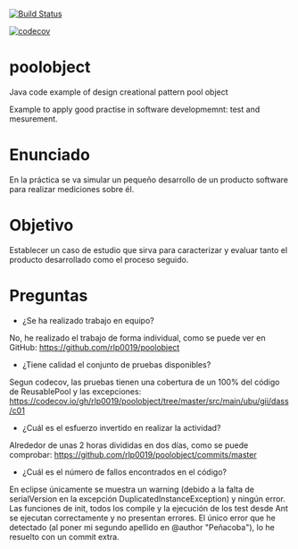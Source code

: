 [![Build Status](https://travis-ci.org/rlp0019/poolobject.svg?branch=master)](https://travis-ci.org/rlp0019/poolobject)

[![codecov](https://codecov.io/gh/rlp0019/poolobject/branch/master/graph/badge.svg)](https://codecov.io/gh/rlp0019/poolobject)

poolobject
==========

Java code example of  design creational pattern pool object

Example to apply good practise in software developmemnt: test and mesurement.


Enunciado
=========

En la práctica se va simular un pequeño desarrollo de un producto software para realizar mediciones sobre él.


Objetivo
========

Establecer un caso de estudio que sirva para caracterizar y evaluar tanto el producto desarrollado como el proceso seguido.


Preguntas
=========

- ¿Se ha realizado trabajo en equipo?

No, he realizado el trabajo de forma individual, como se puede ver en GitHub: https://github.com/rlp0019/poolobject

- ¿Tiene calidad el conjunto de pruebas disponibles?

Segun codecov, las pruebas tienen una cobertura de un 100% del código de ReusablePool y las excepciones: https://codecov.io/gh/rlp0019/poolobject/tree/master/src/main/ubu/gii/dass/c01

- ¿Cuál es el esfuerzo invertido en realizar la actividad?

Alrededor de unas 2 horas divididas en dos días, como se puede comprobar: https://github.com/rlp0019/poolobject/commits/master

- ¿Cuál es el número de fallos encontrados en el código?

En eclipse únicamente se muestra un warning (debido a la falta de serialVersion en la excepción DuplicatedInstanceException) y ningún error. Las funciones de init, todos los compile y la ejecución de los test desde Ant se ejecutan correctamente y no presentan errores.
El único error que he detectado (al poner mi segundo apellido en @author "Peñacoba"), lo he resuelto con un commit extra.
